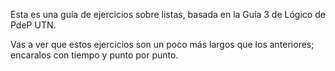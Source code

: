 Esta es una guía de ejercicios sobre listas, basada en la Guía 3 de Lógico de PdeP UTN. 

Vas a ver que estos ejercicios son un poco más largos que los anteriores; encaralos con tiempo y punto por punto. 



